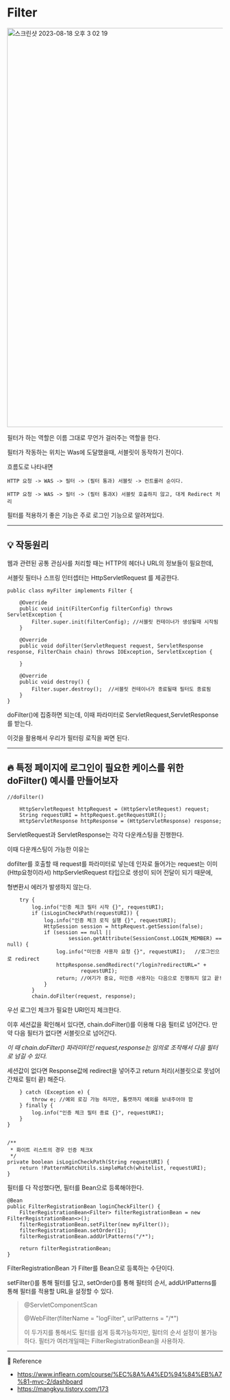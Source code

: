 # Filter 

<img width="932" alt="스크린샷 2023-08-18 오후 3 02 19" src="https://github.com/YongNyeo/TIL/assets/109174778/f5a6e81d-b560-4c08-a3d6-7a5de6681a23">

필터가 하는 역할은 이름 그대로 무언가 걸러주는 역할을 한다. 

필터가 작동하는 위치는 Was에 도달했을때, 서블릿이 동작하기 전이다.

흐름도로 나타내면

    HTTP 요청 -> WAS -> 필터 -> (필터 통과) 서블릿 -> 컨트롤러 순이다.

    HTTP 요청 -> WAS -> 필터 -> (필터 통과X) 서블릿 호출하지 않고, 대게 Redirect 처리

필터를 적용하기 좋은 기능은 주로 로그인 기능으로 알려져있다. 

---

## 💡 작동원리 

웹과 관련된 공통 관심사를 처리할 때는 HTTP의 헤더나 URL의 정보들이 필요한데, 

서블릿 필터나 스프링 인터셉터는 HttpServletRequest 를 제공한다.

    public class myFilter implements Filter {

        @Override
        public void init(FilterConfig filterConfig) throws ServletException {
            Filter.super.init(filterConfig); //서블릿 컨테이너가 생성될때 시작됨
        }

        @Override
        public void doFilter(ServletRequest request, ServletResponse response, FilterChain chain) throws IOException, ServletException {
            
        }

        @Override
        public void destroy() {
            Filter.super.destroy();  //서블릿 컨테이너가 종료될때 필터도 종료됨
        }
    } 

doFilter()에 집중하면 되는데, 이때 파라미터로 ServletRequest,ServletResponse를 받는다.

이것을 활용해서 우리가 필터링 로직을 짜면 된다.

---

## 🔥 특정 페이지에 로그인이 필요한 케이스를 위한 doFilter() 예시를 만들어보자

    //doFilter() 
    
        HttpServletRequest httpRequest = (HttpServletRequest) request;
        String requestURI = httpRequest.getRequestURI();
        HttpServletResponse httpResponse = (HttpServletResponse) response;

ServletRequest과 ServletResponse는 각각 다운캐스팅을 진행한다. 

이때 다운캐스팅이 가능한 이유는

dofilter를 호출할 때 request를 파라미터로 넣는데 인자로 들어가는 request는 이미 (Http요청이라서) httpServletRequest 타입으로 생성이 되어 전달이 되기 때문에,

형변환시 에러가 발생하지 않는다. 


        try {
            log.info("인증 체크 필터 시작 {}", requestURI);
            if (isLoginCheckPath(requestURI)) {
                log.info("인증 체크 로직 실행 {}", requestURI);
                HttpSession session = httpRequest.getSession(false);
                if (session == null ||
                        session.getAttribute(SessionConst.LOGIN_MEMBER) == null) {
                    log.info("미인증 사용자 요청 {}", requestURI);   //로그인으로 redirect
                    httpResponse.sendRedirect("/login?redirectURL=" +
                            requestURI);
                    return; //여기가 중요, 미인증 사용자는 다음으로 진행하지 않고 끝!
                }
            }
            chain.doFilter(request, response);

우선 로그인 체크가 필요한 URI인지 체크한다. 

이후 세션값을 확인해서 있다면, chain.doFilter()를 이용해 다음 필터로 넘어간다. 만약 다음 필터가 없다면 서블릿으로 넘어간다.

_이 때 chain.doFilter() 파라미터인 request,response는 임의로 조작해서 다음 필터로 넘길 수 있다._

세션값이 없다면 Response값에 redirect을 넣어주고 return 처리(서블릿으로 못넘어간채로 필터 끝) 해준다.

            
        } catch (Exception e) {
            throw e; //예외 로깅 가능 하지만, 톰캣까지 예외를 보내주어야 함
        } finally {
            log.info("인증 체크 필터 종료 {}", requestURI);
        }
    }


    /**
     * 화이트 리스트의 경우 인증 체크X
     */
    private boolean isLoginCheckPath(String requestURI) {
        return !PatternMatchUtils.simpleMatch(whitelist, requestURI);
    }

필터를 다 작성했다면, 필터를 Bean으로 등록해야한다.

    @Bean
    public FilterRegistrationBean loginCheckFilter() {
        FilterRegistrationBean<Filter> filterRegistrationBean = new FilterRegistrationBean<>();
        filterRegistrationBean.setFilter(new myFilter());
        filterRegistrationBean.setOrder(1);
        filterRegistrationBean.addUrlPatterns("/*");
        
        return filterRegistrationBean;
    }

FilterRegistrationBean 가 Filter를 Bean으로 등록하는 수단이다.

setFilter()를 통해 필터를 담고, setOrder()를 통해 필터의 순서, addUrlPatterns를 통해 필터를 적용할 URL을 설정할 수 있다.

> @ServletComponentScan
>
> @WebFilter(filterName = "logFilter", urlPatterns = "/*")
>
> 이 두가지를 통해서도 필터를 쉽게 등록가능하지만, 필터의 순서 설정이 불가능하다. 필터가 여러개일때는 FilterRegistrationBean을 사용하자.


---

📘 Reference

- https://www.inflearn.com/course/%EC%8A%A4%ED%94%84%EB%A7%81-mvc-2/dashboard
- https://mangkyu.tistory.com/173
